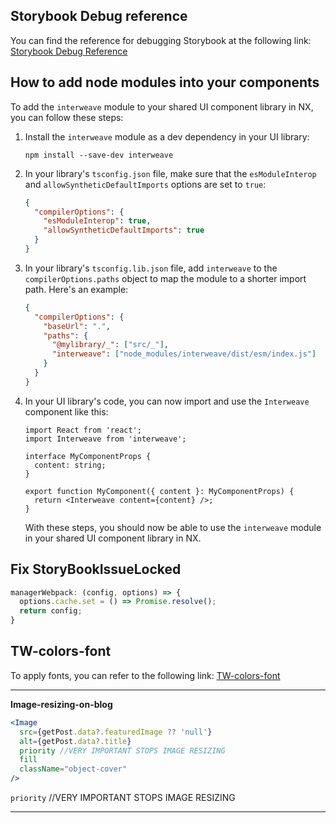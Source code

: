 ## Storybook Debug reference

You can find the reference for debugging Storybook at the following link: [Storybook Debug Reference](https://github.com/nareshbhatia/tailwindcss-storybook/blob/main/.storybook/preview-head.html)

## How to add node modules into your components

To add the `interweave` module to your shared UI component library in NX, you can follow these steps:

1. Install the `interweave` module as a dev dependency in your UI library:

   ```shell
   npm install --save-dev interweave
   ```

2. In your library's `tsconfig.json` file, make sure that the `esModuleInterop` and `allowSyntheticDefaultImports` options are set to `true`:

   ```json
   {
     "compilerOptions": {
       "esModuleInterop": true,
       "allowSyntheticDefaultImports": true
     }
   }
   ```

3. In your library's `tsconfig.lib.json` file, add `interweave` to the `compilerOptions.paths` object to map the module to a shorter import path. Here's an example:

   ```json
   {
     "compilerOptions": {
       "baseUrl": ".",
       "paths": {
         "@mylibrary/_": ["src/_"],
         "interweave": ["node_modules/interweave/dist/esm/index.js"]
       }
     }
   }
   ```

4. In your UI library's code, you can now import and use the `Interweave` component like this:

   ```tsx
   import React from 'react';
   import Interweave from 'interweave';

   interface MyComponentProps {
     content: string;
   }

   export function MyComponent({ content }: MyComponentProps) {
     return <Interweave content={content} />;
   }
   ```

   With these steps, you should now be able to use the `interweave` module in your shared UI component library in NX.

## Fix StoryBookIssueLocked

```javascript
managerWebpack: (config, options) => {
  options.cache.set = () => Promise.resolve();
  return config;
}
```

## TW-colors-font

To apply fonts, you can refer to the following link: [TW-colors-font](https://github.com/L-Blondy/tw-colors/issues/1)

---

**Image-resizing-on-blog**

```jsx
<Image
  src={getPost.data?.featuredImage ?? 'null'}
  alt={getPost.data?.title}
  priority //VERY IMPORTANT STOPS IMAGE RESIZING
  fill
  className="object-cover"
/>
```

`priority` //VERY IMPORTANT STOPS IMAGE RESIZING

---
